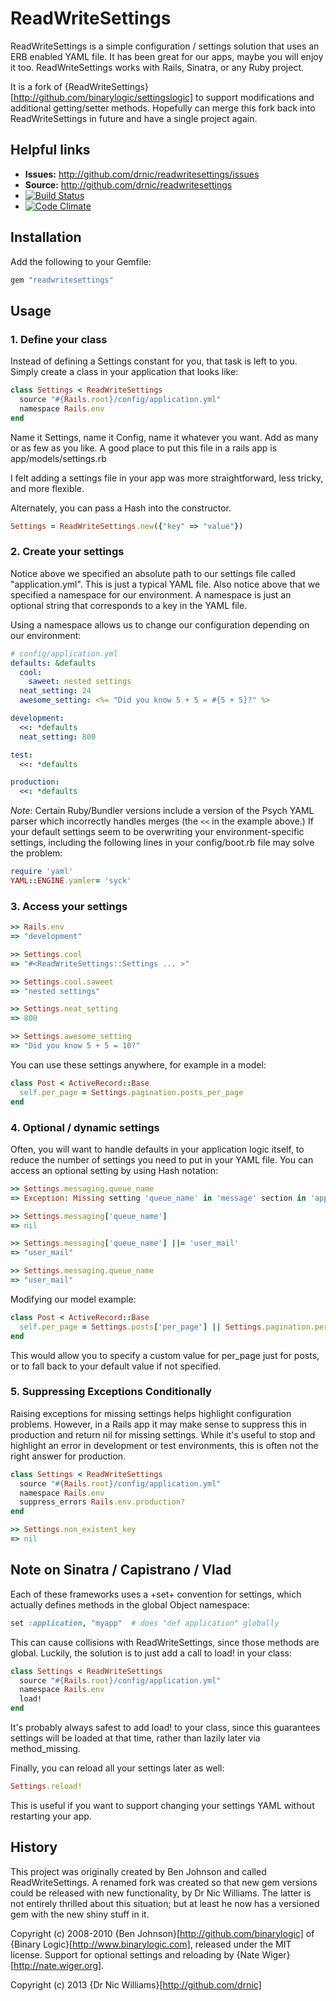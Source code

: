 # ReadWriteSettings

ReadWriteSettings is a simple configuration / settings solution that uses an ERB enabled YAML file. It has been great for
our apps, maybe you will enjoy it too.  ReadWriteSettings works with Rails, Sinatra, or any Ruby project.

It is a fork of {ReadWriteSettings}[http://github.com/binarylogic/settingslogic] to support modifications and additional getting/setter methods. Hopefully can merge this fork back into ReadWriteSettings in future and have a single project again.

## Helpful links

* <b>Issues:</b> http://github.com/drnic/readwritesettings/issues
* <b>Source:</b> http://github.com/drnic/readwritesettings
* [![Build Status](https://travis-ci.org/drnic/readwritesettings.png?branch=master)](https://travis-ci.org/drnic/readwritesettings)
* [![Code Climate](https://codeclimate.com/github/drnic/readwritesettings.png)](https://codeclimate.com/github/drnic/readwritesettings)

## Installation

Add the following to your Gemfile:

``` ruby
gem "readwritesettings"
```

## Usage

### 1. Define your class

Instead of defining a Settings constant for you, that task is left to you. Simply create a class in your application
that looks like:

``` ruby
class Settings < ReadWriteSettings
  source "#{Rails.root}/config/application.yml"
  namespace Rails.env
end
```

Name it Settings, name it Config, name it whatever you want. Add as many or as few as you like. A good place to put
this file in a rails app is app/models/settings.rb

I felt adding a settings file in your app was more straightforward, less tricky, and more flexible.

Alternately, you can pass a Hash into the constructor.

``` ruby
Settings = ReadWriteSettings.new({"key" => "value"})
```

### 2. Create your settings

Notice above we specified an absolute path to our settings file called "application.yml". This is just a typical YAML file.
Also notice above that we specified a namespace for our environment.  A namespace is just an optional string that corresponds
to a key in the YAML file.

Using a namespace allows us to change our configuration depending on our environment:

``` yaml
# config/application.yml
defaults: &defaults
  cool:
    saweet: nested settings
  neat_setting: 24
  awesome_setting: <%= "Did you know 5 + 5 = #{5 + 5}?" %>

development:
  <<: *defaults
  neat_setting: 800

test:
  <<: *defaults

production:
  <<: *defaults
```

_Note_: Certain Ruby/Bundler versions include a version of the Psych YAML parser which incorrectly handles merges (the `<<` in the example above.)
If your default settings seem to be overwriting your environment-specific settings, including the following lines in your config/boot.rb file may solve the problem:

``` ruby
require 'yaml'
YAML::ENGINE.yamler= 'syck'
```

### 3. Access your settings

``` ruby
>> Rails.env
=> "development"

>> Settings.cool
=> "#<ReadWriteSettings::Settings ... >"

>> Settings.cool.saweet
=> "nested settings"

>> Settings.neat_setting
=> 800

>> Settings.awesome_setting
=> "Did you know 5 + 5 = 10?"
```

You can use these settings anywhere, for example in a model:

``` ruby
class Post < ActiveRecord::Base
  self.per_page = Settings.pagination.posts_per_page
end
```

### 4. Optional / dynamic settings

Often, you will want to handle defaults in your application logic itself, to reduce the number of settings
you need to put in your YAML file.  You can access an optional setting by using Hash notation:

``` ruby
>> Settings.messaging.queue_name
=> Exception: Missing setting 'queue_name' in 'message' section in 'application.yml'

>> Settings.messaging['queue_name']
=> nil

>> Settings.messaging['queue_name'] ||= 'user_mail'
=> "user_mail"

>> Settings.messaging.queue_name
=> "user_mail"
```

Modifying our model example:

``` ruby
class Post < ActiveRecord::Base
  self.per_page = Settings.posts['per_page'] || Settings.pagination.per_page
end
```

This would allow you to specify a custom value for per_page just for posts, or
to fall back to your default value if not specified.

### 5. Suppressing Exceptions Conditionally

Raising exceptions for missing settings helps highlight configuration problems.  However, in a
Rails app it may make sense to suppress this in production and return nil for missing settings.
While it's useful to stop and highlight an error in development or test environments, this is
often not the right answer for production.

``` ruby
class Settings < ReadWriteSettings
  source "#{Rails.root}/config/application.yml"
  namespace Rails.env
  suppress_errors Rails.env.production?
end

>> Settings.non_existent_key
=> nil
```

## Note on Sinatra / Capistrano / Vlad

Each of these frameworks uses a +set+ convention for settings, which actually defines methods
in the global Object namespace:

``` ruby
set :application, "myapp"  # does "def application" globally
```

This can cause collisions with ReadWriteSettings, since those methods are global. Luckily, the
solution is to just add a call to load! in your class:

``` ruby
class Settings < ReadWriteSettings
  source "#{Rails.root}/config/application.yml"
  namespace Rails.env
  load!
end
```

It's probably always safest to add load! to your class, since this guarantees settings will be
loaded at that time, rather than lazily later via method_missing.

Finally, you can reload all your settings later as well:

``` ruby
Settings.reload!
```

This is useful if you want to support changing your settings YAML without restarting your app.

## History

This project was originally created by Ben Johnson and called ReadWriteSettings. A renamed fork was created so that new gem versions could be released with new functionality, by Dr Nic Williams. The latter is not entirely thrilled about this situation; but at least he now has a versioned gem with the new shiny stuff in it.

Copyright (c) 2008-2010 {Ben Johnson}[http://github.com/binarylogic] of {Binary Logic}[http://www.binarylogic.com],
released under the MIT license.  Support for optional settings and reloading by {Nate Wiger}[http://nate.wiger.org].

Copyright (c) 2013 {Dr Nic Williams}[http://github.com/drnic]